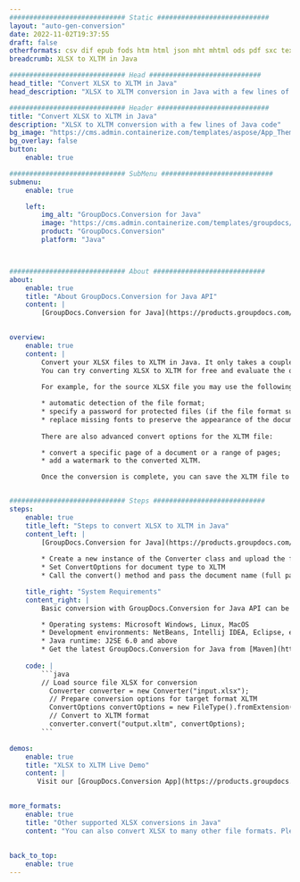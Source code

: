 ```yaml
---
############################# Static ############################
layout: "auto-gen-conversion"
date: 2022-11-02T19:37:55
draft: false
otherformats: csv dif epub fods htm html json mht mhtml ods pdf sxc tex tsv xlam xls xlsb xlsm xlsx xlt xltm xltx xml xps
breadcrumb: XLSX to XLTM in Java

############################# Head ############################
head_title: "Convert XLSX to XLTM in Java"
head_description: "XLSX to XLTM conversion in Java with a few lines of code. Convert over 160 file formats using the GroupDocs document conversion API for Java"

############################# Header ############################
title: "Convert XLSX to XLTM in Java"
description: "XLSX to XLTM conversion with a few lines of Java code"
bg_image: "https://cms.admin.containerize.com/templates/aspose/App_Themes/V3/images/bg/header1.png"
bg_overlay: false
button:
    enable: true

############################# SubMenu ############################
submenu:
    enable: true

    left:
        img_alt: "GroupDocs.Conversion for Java"
        image: "https://cms.admin.containerize.com/templates/groupdocs/images/product-logos/90x90-noborder/groupdocs-conversion-java.png"
        product: "GroupDocs.Conversion"
        platform: "Java"



############################# About ############################
about:
    enable: true
    title: "About GroupDocs.Conversion for Java API"
    content: |
        [GroupDocs.Conversion for Java](https://products.groupdocs.com/conversion/java/) is an advanced file format conversion API for converting between popular image and document formats such as Microsoft Office, OpenDocument, PDF, HTML, email, CAD. and much more with just a few lines of code. The native API automatically detects the formats of the original documents and offers many options for customizing the converted documents. Along with the function of extracting information from a document, it also supports caching of the conversion results to the local disk by default. However, any type of cache storage can be supported by implementing the appropriate interfaces - Amazon S3, Dropbox, Google Drive, Windows Azure, Reddis, or any others.
    

overview:
    enable: true
    content: |
        Convert your XLSX files to XLTM in Java. It only takes a couple of lines of Java code on any platform of your choice, such as Windows, Linux, macOS.
        You can try converting XLSX to XLTM for free and evaluate the quality of the conversion results. Along with simple file conversion scripts, you can try more sophisticated options for loading the XLSX source file and storing the XLTM output. 
        
        For example, for the source XLSX file you may use the following load options:

        * automatic detection of the file format;
        * specify a password for protected files (if the file format supports it);
        * replace missing fonts to preserve the appearance of the document.
        
        There are also advanced convert options for the XLTM file:

        * convert a specific page of a document or a range of pages;
        * add a watermark to the converted XLTM.

        Once the conversion is complete, you can save the XLTM file to your local file path or to any third party storage such as FTP, Amazon S3, Google Drive, Dropbox etc. Please note - to convert XLSX to XLTM, you do not need to install any additional software, such as MS Office, Open Office, Adobe Acrobat Reader etc.


############################# Steps ############################
steps:
    enable: true
    title_left: "Steps to convert XLSX to XLTM in Java"
    content_left: |
        [GroupDocs.Conversion for Java](https://products.groupdocs.com/conversion/java/) allows developers to easily convert XLSX file to XLTM with a few lines of code.
        
        * Create a new instance of the Converter class and upload the file XLSX with the full path
        * Set ConvertOptions for document type to XLTM
        * Call the convert() method and pass the document name (full path) and format (XLTM) as a parameter

    title_right: "System Requirements"
    content_right: |
        Basic conversion with GroupDocs.Conversion for Java API can be done with just a few lines of code. Our APIs are supported on all major platforms and operating systems. Before executing the code below, make sure you have the following prerequisites installed on your system.

        * Operating systems: Microsoft Windows, Linux, MacOS
        * Development environments: NetBeans, Intellij IDEA, Eclipse, etc.
        * Java runtime: J2SE 6.0 and above
        * Get the latest GroupDocs.Conversion for Java from [Maven](https://repository.groupdocs.com/webapp/#/artifacts/browse/tree/General/repo/com/groupdocs/groupdocs-conversion)
         
    code: |
        ```java    
        // Load source file XLSX for conversion
          Converter converter = new Converter("input.xlsx");
          // Prepare conversion options for target format XLTM
          ConvertOptions convertOptions = new FileType().fromExtension("xltm").getConvertOptions();
          // Convert to XLTM format
          converter.convert("output.xltm", convertOptions);
        ```

demos:
    enable: true
    title: "XLSX to XLTM Live Demo"
    content: |
       Visit our [GroupDocs.Conversion App](https://products.groupdocs.app/conversion/family) website and try XLSX to XLTM conversion now. The free demo has the following benefits
          

more_formats:
    enable: true
    title: "Other supported XLSX conversions in Java"
    content: "You can also convert XLSX to many other file formats. Please see the list below."
       
       
back_to_top:
    enable: true
---
```

